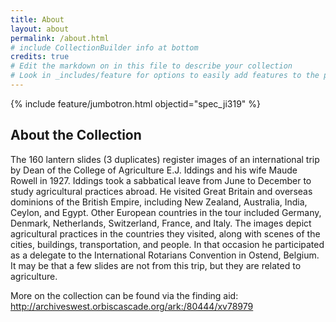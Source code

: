 ```yaml
---
title: About
layout: about
permalink: /about.html
# include CollectionBuilder info at bottom
credits: true
# Edit the markdown on in this file to describe your collection
# Look in _includes/feature for options to easily add features to the page
---
```


{% include feature/jumbotron.html objectid="spec_ji319" %} 

## About the Collection

The 160 lantern slides (3 duplicates) register images of an international trip by Dean of the College of Agriculture E.J. Iddings and his wife Maude Rowell in 1927. Iddings took a sabbatical leave from June to December to study agricultural practices abroad. He visited Great Britain and overseas dominions of the British Empire, including New Zealand, Australia, India, Ceylon, and Egypt. Other European countries in the tour included Germany, Denmark, Netherlands, Switzerland, France, and Italy. The images depict agricultural practices in the countries they visited, along with scenes of the cities, buildings, transportation, and people. In that occasion he participated as a delegate to the International Rotarians Convention in Ostend, Belgium. It may be that a few slides are not from this trip, but they are related to agriculture.

More on the collection can be found via the finding aid: <a href="http://archiveswest.orbiscascade.org/ark:/80444/xv78979">http://archiveswest.orbiscascade.org/ark:/80444/xv78979</a>
